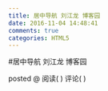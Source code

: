 ```yaml
---
title: 居中导航 刘江龙 博客园
date: 2016-11-04 14:48:41
comments: true
categories: HTML5
---
```


#居中导航 刘江龙 博客园

 
posted @
阅读(
) 评论(
)
